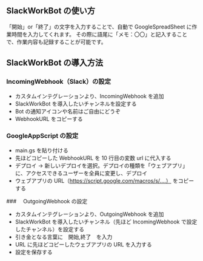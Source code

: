 ## SlackWorkBot の使い方

「開始」or「終了」の文字を入力することで、自動で GoogleSpreadSheet に作業時間を入力してくれます。
その際に語尾に「メモ：〇〇」と記入することで、作業内容も記録することが可能です。

## SlackWorkBot の導入方法

### IncomingWebhook（Slack）の設定

- カスタムインテグレーションより、IncomingWebhook を追加
- SlackWorkBot を導入したいチャンネルを設定する
- Bot の通知アイコンや名前はご自由にどうぞ
- WebhookURL をコピーする

### GoogleAppScript の設定

- main.gs を貼り付ける
- 先ほどコピーした WebhookURL を 10 行目の変数 url に代入する
- デプロイ → 新しいデプロイを選択。デプロイの種類を「ウェブアプリ」に、アクセスできるユーザーを全員に変更し、デプロイ
- ウェブアプリの URL（https://script.google.com/macros/s/....） をコピーする

###　 OutgoingWebhook の設定

- カスタムインテグレーションより、OutgoingWebhook を追加
- SlackWorkBot を導入したいチャンネル（先ほど IncomingWebhook で設定したチャンネル）を設定する
- 引き金となる言葉に　開始,終了　を入力
- URL に先ほどコピーしたウェブアプリの URL を入力する
- 設定を保存する
